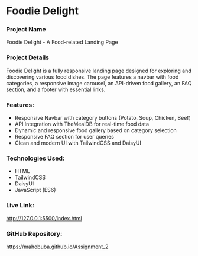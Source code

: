 # Foodie Delight

### Project Name
Foodie Delight - A Food-related Landing Page

### Project Details
Foodie Delight is a fully responsive landing page designed for exploring and discovering various food dishes. The page features a navbar with food categories, a responsive image carousel, an API-driven food gallery, an FAQ section, and a footer with essential links.

### Features:
- Responsive Navbar with category buttons (Potato, Soup, Chicken, Beef)
- API Integration with TheMealDB for real-time food data
- Dynamic and responsive food gallery based on category selection
- Responsive FAQ section for user queries
- Clean and modern UI with TailwindCSS and DaisyUI

### Technologies Used:
- HTML
- TailwindCSS
- DaisyUI
- JavaScript (ES6)

### Live Link:
http://127.0.0.1:5500/index.html

### GitHub Repository:
https://mahobuba.github.io/Assignment_2

